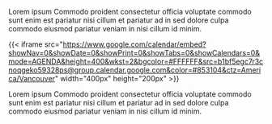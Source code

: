 Lorem ipsum Commodo proident consectetur officia voluptate commodo sunt enim est pariatur nisi cillum et pariatur ad in sed dolore culpa commodo eiusmod pariatur veniam in nisi cillum id minim.

{{< iframe src="https://www.google.com/calendar/embed?showNav=0&showDate=0&showPrint=0&showTabs=0&showCalendars=0&mode=AGENDA&height=400&wkst=2&bgcolor=#FFFFFF&src=b1bf5egc7r3cnoqgeko59328ps@group.calendar.google.com&color=#853104&ctz=America/Vancouver" width="400px" height="200px" >}}

Lorem ipsum Commodo proident consectetur officia voluptate commodo sunt enim est pariatur nisi cillum et pariatur ad in sed dolore culpa commodo eiusmod pariatur veniam in nisi cillum id minim.